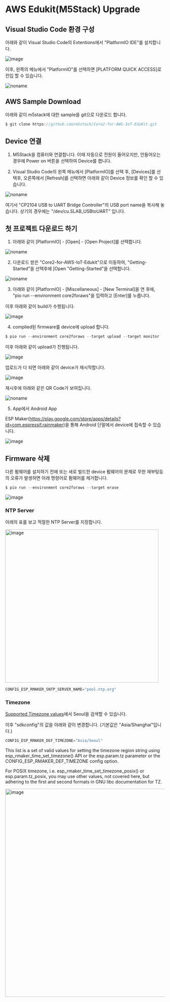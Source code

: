 # AWS Edukit(M5Stack) Upgrade

## Visual Studio Code 환경 구성 

아래와 같이 Visual Studio Code의 Extentions에서 "PlatformIO IDE"를 설치합니다. 

![image](https://user-images.githubusercontent.com/52392004/169671706-b232090b-0c1a-4f8c-b31c-5f732729c48d.png)

이후, 왼쪽의 메뉴에서 "PlatformIO"를 선택하면 [PLATFORM QUICK ACCESS]로 진입 할 수 있습니다.

![noname](https://user-images.githubusercontent.com/52392004/169671783-b558e864-78ee-40f9-957a-50490050ad31.png)


## AWS Sample Download

아래와 같이 m5stack에 대한 sample을 git으로 다운로드 합니다.

```c
$ git clone https://github.com/m5stack/Core2-for-AWS-IoT-EduKit.git
```


## Device 연결

1) M5Stack을 컴퓨터와 연결합니다. 이때 자동으로 전원이 들어오지만, 안들어오는 경우에 Power on 버튼을 선택하여 Device를 켭니다. 

2) Visual Studio Code의 왼쪽 메뉴에서 [PlatformIO]를 선택 후, [Devices]를 선택후, 오른쪽에서 [Refresh]를 선택하면 아래와 같이 Device 정보를 확인 할 수 있습니다. 

![noname](https://user-images.githubusercontent.com/52392004/169672768-978ad794-a39b-4030-a42d-921e8465acf9.png)

여기서 "CP2104 USB to UART Bridge Controller"의 USB port name을 복사해 놓습니다. 상기의 경우에는 "/dev/cu.SLAB_USBtoUART" 입니다. 


## 첫 프로젝트 다운로드 하기 

1) 아래와 같이 [PlatformIO] - [Open] - [Open Project]를 선택합니다. 

![noname](https://user-images.githubusercontent.com/52392004/169673061-f2593512-d7da-4c4b-98da-3bd058fdc2f0.png)

2) 다운로드 받은 "Core2-for-AWS-IoT-Edukit"으로 이동하여, "Getting-Started"을 선택후에 [Open "Getting-Started"을 선택합니다. 

![noname](https://user-images.githubusercontent.com/52392004/169673127-a84f49e9-ca12-4261-8670-d9c14ff80022.png)

3) 아래와 같이 [PlatformIO] - [Miscellaneous] - [New Terminal]을 연 후에, "pio run --environment core2foraws"을 입력하고 [Enter]를 누릅니다.

이후 아래와 같이 build가 수행됩니다. 

![image](https://user-images.githubusercontent.com/52392004/169673381-9627b281-f9d5-4df8-921c-0044e5afb93f.png)

4) complied된 firmware를 device에 upload 합니다.

```c
$ pio run --environment core2foraws --target upload --target monitor
```

이후 아래와 같이 upload가 진행됩니다.

![image](https://user-images.githubusercontent.com/52392004/169673476-0e408af7-25d4-4c35-938c-4c3ae8087126.png)

업로드가 다 되면 아래와 같이 device가 재시작합니다.

![image](https://user-images.githubusercontent.com/52392004/169673493-f6cd70f8-dc9f-494b-b760-4f94fb8196a6.png)

재시후에 아래와 같은 QR Code가 보여집니다.

![noname](https://user-images.githubusercontent.com/52392004/169673610-c227b1e8-f2b2-4ae9-90c1-fc5b22217e83.png)

5) App에서 Android App

ESP Maker(https://play.google.com/store/apps/details?id=com.espressif.rainmaker)을 통해 Android 단말에서 device에 접속할 수 있습니다.

![image](https://user-images.githubusercontent.com/52392004/169607992-ad91bd7c-af2b-419f-8a25-c51dd85e74e6.png)




## Firmware 삭제 

다른 펌웨어를 설치하기 전에 또는 새로 빌드한 device 펌웨어의 문제로 무한 재부팅등의 오류가 발생하면 아래 명령어로 펌웨어를 제거합니다. 

```c
$ pio run --environment core2foraws --target erase
```

![image](https://user-images.githubusercontent.com/52392004/169673964-8b4deb0c-0c08-46e5-a573-696737b108f6.png)


### NTP Server

아래의 표를 보고 적절한 NTP Server를 지정합니다.

<img width="484" alt="image" src="https://user-images.githubusercontent.com/52392004/169686035-eaef3c7a-f576-47e7-abbc-7b48c5d66bd8.png">

```c
CONFIG_ESP_RMAKER_SNTP_SERVER_NAME="pool.ntp.org"
```

### Timezone

[Supported Timezone values](https://rainmaker.espressif.com/docs/time-service.html#supported-timezone-values)에서 Seoul을 검색할 수 있습니다.

이후 "sdkconfig"의 값을 아래와 같이 변경합니다. (기본값은 "Asia/Shanghai"입니다.)

```c
CONFIG_ESP_RMAKER_DEF_TIMEZONE="Asia/Seoul"
```

This list is a set of valid values for setting the timezone region string using esp_rmaker_time_set_timezone() API or the esp.param.tz parameter or the CONFIG_ESP_RMAKER_DEF_TIMEZONE config option.

For POSIX timezone, i.e. esp_rmaker_time_set_timezone_posix() or esp.param.tz_posix, you may use other values, not covered here, but adhering to the first and second formats in GNU libc documentation for TZ.


<img width="657" alt="image" src="https://user-images.githubusercontent.com/52392004/169685877-c6eca590-8112-4457-a23b-172f3bc993c0.png">

